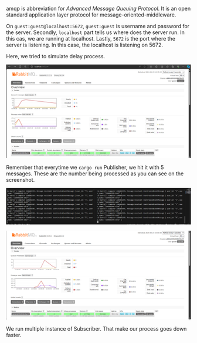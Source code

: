 amqp is abbreviation for _Advanced Message Queuing Protocol_. It is an open standard application layer protocol for message-oriented-middleware.

On `guest:guest@localhost:5672`, `guest:guest` is username and password for the server. Secondly, `localhost` part tells us where does the server run. In this cas, we are running at localhost. Lastly, `5672` is the port where the server is listening. In this case, the localhost is listening on 5672.

Here, we tried to simulate delay process.

![RabbitMQ Screenshot](RabbitMQDelaySimulation.png "RabbitMQ")

Remember that everytime we `cargo run` Publisher, we hit it with 5 messages. These are the number being processed as you can see on the screenshot.

![RabbitMQ Screenshot](RabbitGoesDownFasterSubscriber.png "RabbitMQ")

![RabbitMQ Screenshot](RabbitMQGoesDownFaster.png "RabbitMQ")

We run multiple instance of Subscriber. That make our process goes down faster.
